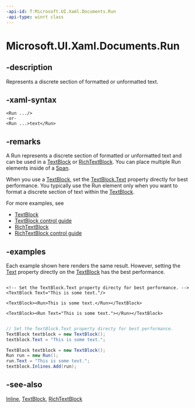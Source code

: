 ```yaml
---
-api-id: T:Microsoft.UI.Xaml.Documents.Run
-api-type: winrt class
---
```


<!-- Class syntax.
public class Run : Windows.UI.Xaml.Documents.Inline, Windows.UI.Xaml.Documents.IRun
-->

# Microsoft.UI.Xaml.Documents.Run

## -description
Represents a discrete section of formatted or unformatted text.

## -xaml-syntax
```xaml
<Run .../>
-or-
<Run ...>text</Run>
```


## -remarks
A Run represents a discrete section of formatted or unformatted text and can be used in a [TextBlock](../microsoft.ui.xaml.controls/textblock.md) or [RichTextBlock](../microsoft.ui.xaml.controls/richtextblock.md). You can place multiple Run elements inside of a [Span](span.md).

When you use a [TextBlock](../microsoft.ui.xaml.controls/textblock.md), set the [TextBlock.Text](../microsoft.ui.xaml.controls/textblock_text.md) property directly for best performance. You typically use the Run element only when you want to format a discrete section of text within the [TextBlock](../microsoft.ui.xaml.controls/textblock.md).


For more examples, see

+ [TextBlock](../microsoft.ui.xaml.controls/textblock.md)
+ [TextBlock control guide](/windows/uwp/controls-and-patterns/text-block)
+ [RichTextBlock](../microsoft.ui.xaml.controls/richtextblock.md)
+ [RichTextBlock control guide](/windows/uwp/controls-and-patterns/rich-text-block)


## -examples
Each example shown here renders the same result. However, setting the [Text](../microsoft.ui.xaml.controls/textblock_text.md) property directly on the [TextBlock](../microsoft.ui.xaml.controls/textblock.md) has the best performance.

```xaml

<!-- Set the TextBlock.Text property directy for best performance. -->
<TextBlock Text="This is some text."/>

<TextBlock><Run>This is some text.</Run></TextBlock>

<TextBlock><Run Text="This is some text."></Run></TextBlock>

```

```csharp

// Set the TextBlock.Text property directy for best performance.
TextBlock textblock = new TextBlock();
textblock.Text = "This is some text.";

TextBlock textblock = new TextBlock();
Run run = new Run();
run.Text = "This is some text.";
textblock.Inlines.Add(run);

```



## -see-also
[Inline](inline.md), [TextBlock](../microsoft.ui.xaml.controls/textblock.md), [RichTextBlock](../microsoft.ui.xaml.controls/richtextblock.md)
